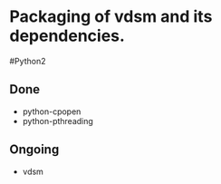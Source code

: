 # Packaging of vdsm and its dependencies.

#Python2

## Done
* python-cpopen
* python-pthreading

## Ongoing
* vdsm
